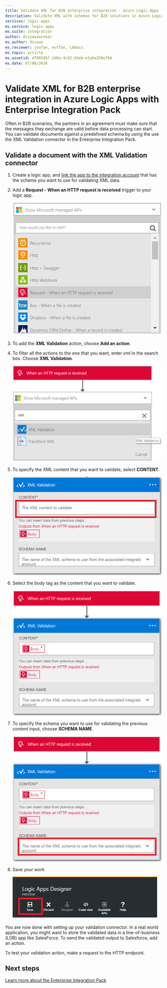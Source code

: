 ```yaml
---
title: Validate XML for B2B enterprise integration - Azure Logic Apps | Microsoft Docs
description: Validate XML with schemas for B2B solutions in Azure Logic Apps with Enterprise Integration Pack
services: logic-apps
ms.service: logic-apps
ms.suite: integration
author: divyaswarnkar
ms.author: divswa
ms.reviewer: jonfan, estfan, LADocs
ms.topic: article
ms.assetid: d700588f-2d8a-4c92-93eb-e1e6e250e760
ms.date: 07/08/2016
---
```


# Validate XML for B2B enterprise integration in Azure Logic Apps with Enterprise Integration Pack

Often in B2B scenarios, the partners in an agreement must make sure that 
the messages they exchange are valid before data processing can start. 
You can validate documents against a predefined schema by using the 
use the XML Validation connector in the Enterprise Integration Pack.

## Validate a document with the XML Validation connector

1. Create a logic app, and 
[link the app to the integration account](../logic-apps/logic-apps-enterprise-integration-accounts.md "Learn to link an integration account to a Logic app") 
that has the schema you want to use for validating XML data.

2. Add a **Request - When an HTTP request is received** 
trigger to your logic app.

	![](./media/logic-apps-enterprise-integration-xml-validation/xml-1.png)

3. To add the **XML Validation** action, choose **Add an action**.

4. To filter all the actions to the one that you want, 
enter *xml* in the search box. Choose **XML Validation**.

	![](./media/logic-apps-enterprise-integration-xml-validation/xml-2.png)

5. To specify the XML content that you want to validate, 
select **CONTENT**.

	![](./media/logic-apps-enterprise-integration-xml-validation/xml-1-5.png)

6. Select the body tag as the content that you want to validate.

	![](./media/logic-apps-enterprise-integration-xml-validation/xml-3.png)

7. To specify the schema you want to use for validating 
the previous *content* input, choose **SCHEMA NAME**.

	![](./media/logic-apps-enterprise-integration-xml-validation/xml-4.png)

8. Save your work  

	![](./media/logic-apps-enterprise-integration-xml-validation/xml-5.png)

You are now done with setting up your validation connector. 
In a real world application, you might want to store the 
validated data in a line-of-business (LOB) app like SalesForce. 
To send the validated output to Salesforce, add an action.

To test your validation action, make a request to the HTTP endpoint.

## Next steps
[Learn more about the Enterprise Integration Pack](../logic-apps/logic-apps-enterprise-integration-overview.md "Learn about Enterprise Integration Pack")   

